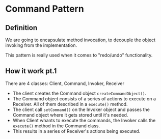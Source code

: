 # Command Pattern
## Definition

We are going to encapsulate method invocation, to decouple the object invoking from the implementation.

This pattern is really used when it comes to "redo/undo" functionality.

## How it work pt.1
There are 4 classes: Client, Command, Invoker, Receiver
- The client creates the Command object `createCommandObject()`.
- The Command object consists of a series of actions to execute on a Receiver. All of them described in a `execute()` method.
- The client call `setCommand()` on the Invoker object and passes the Command object where it gets stored until it's needed.
- When Client whants to execute the commands, the Invoker calls the `execute()` method in the Command class.
- This results in a series of Receiver's actions being executed.